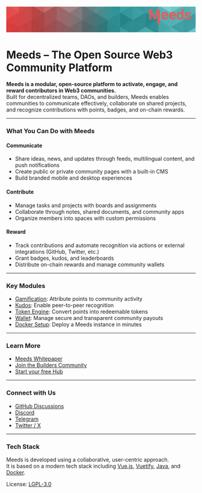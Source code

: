 
![Meeds banner](https://github.com/Meeds-io/.github/raw/main/profile/meeds-banner-logo.png)

# Meeds – The Open Source Web3 Community Platform

**Meeds is a modular, open-source platform to activate, engage, and reward contributors in Web3 communities.**  
Built for decentralized teams, DAOs, and builders, Meeds enables communities to communicate effectively, collaborate on shared projects, and recognize contributions with points, badges, and on-chain rewards.

---

### What You Can Do with Meeds

#### **Communicate**
- Share ideas, news, and updates through feeds, multilingual content, and push notifications
- Create public or private community pages with a built-in CMS
- Build branded mobile and desktop experiences

#### **Contribute**
- Manage tasks and projects with boards and assignments
- Collaborate through notes, shared documents, and community apps
- Organize members into spaces with custom permissions

#### **Reward**
- Track contributions and automate recognition via actions or external integrations (GitHub, Twitter, etc.)
- Grant badges, kudos, and leaderboards
- Distribute on-chain rewards and manage community wallets

---

### Key Modules

- [Gamification](https://github.com/Meeds-io/gamification): Attribute points to community activity
- [Kudos](https://github.com/Meeds-io/kudos): Enable peer-to-peer recognition
- [Token Engine](https://github.com/Meeds-io/ert-contract): Convert points into redeemable tokens
- [Wallet](https://github.com/Meeds-io/wallet): Manage secure and transparent community payouts
- [Docker Setup](https://github.com/Meeds-io/meeds-docker): Deploy a Meeds instance in minutes

---

### Learn More

- [Meeds Whitepaper](https://github.com/Meeds-io/whitepaper)
- [Join the Builders Community](https://meeds.io/builders)
- [Start your free Hub](https://meeds.io/start)

---

### Connect with Us

- [GitHub Discussions](https://github.com/Meeds-io/meeds/discussions)
- [Discord](https://discord.gg/7d9Byf4Fz6)
- [Telegram](https://t.me/meedsdao)
- [Twitter / X](https://twitter.com/iomeeds)

---

### Tech Stack

Meeds is developed using a collaborative, user-centric approach.  
It is based on a modern tech stack including [Vue.js](https://github.com/vuejs), [Vuetify](https://github.com/vuetifyjs), [Java](https://github.com/openjdk/), and [Docker](https://www.docker.com/).

License: [LGPL-3.0](https://github.com/exoplatform/.github/blob/main/LICENSE)
